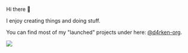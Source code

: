 Hi there 👋

I enjoy creating things and doing stuff.

You can find most of my "launched" projects under here: [@d4rken-org](https://github.com/d4rken-org).

![](https://komarev.com/ghpvc/?username=d4rken-org&label=Views&base=1338&color=grey)
